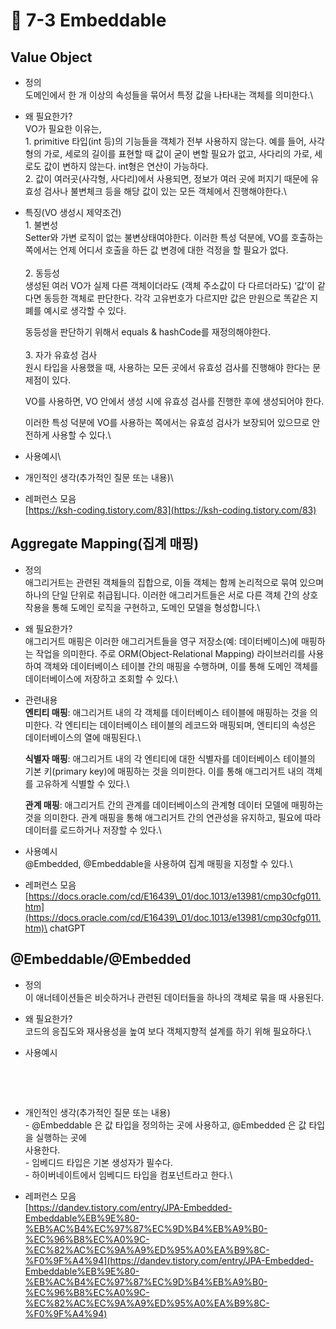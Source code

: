# 🔸 7-3 Embeddable

## Value Object

* 정의 \
  도메인에서 한 개 이상의 속성들을 묶어서 특정 값을 나타내는 객체를 의미한다.\

* 왜 필요한가?\
  VO가 필요한 이유는,\
  1\. primitive 타입(int 등)의 기능들을 객체가 전부 사용하지 않는다. 예를 들어, 사각형의 가로, 세로의 길이를  표현할 때 값이 굳이 변할 필요가 없고, 사다리의 가로, 세로도 값이 변하지 않는다. int형은 연산이 가능하다.\
  2\. 값이 여러곳(사각형, 사다리)에서 사용되면, 정보가 여러 곳에 퍼지기 때문에 유효성 검사나 불변체크 등을 해당 값이 있는 모든 객체에서 진행해야한다.\

*   특징(VO 생성시 제약조건)\
    1\. 불변성\
    Setter와 가변 로직이 없는 불변상태여야한다. 이러한 특성 덕분에, VO를 호출하는 쪽에서는 언제 어디서 호출을 하든 값 변경에 대한 걱정을 할 필요가 없다.\
    \
    2\. 동등성\
    생성된 여러 VO가 실제 다른 객체이더라도 (객체 주소값이 다 다르더라도) ‘값’이 같다면 동등한 객체로 판단한다. 각각 고유번호가 다르지만 값은 만원으로 똑같은 지폐를 예시로 생각할 수 있다.

    동등성을 판단하기 위해서 equals & hashCode를 재정의해야한다.\
    \
    3\. 자가 유효성 검사\
    원시 타입을 사용했을 때, 사용하는 모든 곳에서 유효성 검사를 진행해야 한다는 문제점이 있다.

    VO를 사용하면, VO 안에서 생성 시에 유효성 검사를 진행한 후에 생성되어야 한다.

    이러한 특성 덕분에 VO를 사용하는 쪽에서는 유효성 검사가 보장되어 있으므로 안전하게 사용할 수 있다.\

* 사용예시\

* 개인적인 생각(추가적인 질문 또는 내용)\

* 레퍼런스 모음\
  [https://ksh-coding.tistory.com/83](https://ksh-coding.tistory.com/83)

## Aggregate Mapping(집계 매핑)

* 정의 \
  애그리거트는 관련된 객체들의 집합으로, 이들 객체는 함께 논리적으로 묶여 있으며 하나의 단일 단위로 취급됩니다. 이러한 애그리거트들은 서로 다른 객체 간의 상호작용을 통해 도메인 로직을 구현하고, 도메인 모델을 형성합니다.\

* 왜 필요한가?\
  애그리거트 매핑은 이러한 애그리거트들을 영구 저장소(예: 데이터베이스)에 매핑하는 작업을 의미한다. 주로 ORM(Object-Relational Mapping) 라이브러리를 사용하여 객체와 데이터베이스 테이블 간의 매핑을 수행하며, 이를 통해 도메인 객체를 데이터베이스에 저장하고 조회할 수 있다.\

*   관련내용\
    **엔티티 매핑**: 애그리거트 내의 각 객체를 데이터베이스 테이블에 매핑하는 것을 의미한다. 각 엔티티는 데이터베이스 테이블의 레코드와 매핑되며, 엔티티의 속성은 데이터베이스의 열에 매핑된다.\


    **식별자 매핑**: 애그리거트 내의 각 엔티티에 대한 식별자를 데이터베이스 테이블의 기본 키(primary key)에 매핑하는 것을 의미한다. 이를 통해 애그리거트 내의 객체를 고유하게 식별할 수 있다.\


    **관계 매핑**: 애그리거트 간의 관계를 데이터베이스의 관계형 데이터 모델에 매핑하는 것을 의미한다. 관계 매핑을 통해 애그리거트 간의 연관성을 유지하고, 필요에 따라 데이터를 로드하거나 저장할 수 있다.\

* 사용예시\
  @Embedded, @Embeddable을 사용하여 집계 매핑을 지정할 수 있다.\

* 레퍼런스 모음\
  [https://docs.oracle.com/cd/E16439\_01/doc.1013/e13981/cmp30cfg011.htm](https://docs.oracle.com/cd/E16439\_01/doc.1013/e13981/cmp30cfg011.htm)\
  chatGPT

## @Embeddable/@Embedded

* 정의 \
  이 애너테이션들은 비슷하거나 관련된 데이터들을 하나의 객체로 묶을 때 사용된다.
* 왜 필요한가?\
  코드의 응집도와 재사용성을 높여 보다 객체지향적 설계를 하기 위해 필요하다.\

* 사용예시

<figure><img src="../.gitbook/assets/스크린샷 2024-03-14 오후 1.11.12 (2).png" alt="" width="563"><figcaption></figcaption></figure>

<figure><img src="../.gitbook/assets/스크린샷 2024-03-14 오후 1.11.37 (1).png" alt="" width="563"><figcaption></figcaption></figure>

* 개인적인 생각(추가적인 질문 또는 내용)\
  \- @Embeddable 은 값 타입을 정의하는 곳에 사용하고, @Embedded 은 값 타입을 실행하는 곳에 \
  &#x20; 사용한다. \
  \- 임베디드 타입은 기본 생성자가 필수다. \
  \- 하이버네이트에서 임베디드 타입을 컴포넌트라고 한다.\

* 레퍼런스 모음\
  [https://dandev.tistory.com/entry/JPA-Embedded-Embeddable%EB%9E%80-%EB%AC%B4%EC%97%87%EC%9D%B4%EB%A9%B0-%EC%96%B8%EC%A0%9C-%EC%82%AC%EC%9A%A9%ED%95%A0%EA%B9%8C-%F0%9F%A4%94](https://dandev.tistory.com/entry/JPA-Embedded-Embeddable%EB%9E%80-%EB%AC%B4%EC%97%87%EC%9D%B4%EB%A9%B0-%EC%96%B8%EC%A0%9C-%EC%82%AC%EC%9A%A9%ED%95%A0%EA%B9%8C-%F0%9F%A4%94)
